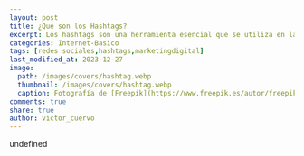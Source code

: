 ```yaml
---
layout: post
title: ¿Qué son los Hashtags?
excerpt: Los hashtags son una herramienta esencial que se utiliza en las redes sociales para agrupar publicaciones con un tema o contenido específico
categories: Internet-Basico
tags: [redes sociales,hashtags,marketingdigital]
last_modified_at: 2023-12-27
image:
  path: /images/covers/hashtag.webp
  thumbnail: /images/covers/hashtag.webp
  caption: Fotografía de [Freepik](https://www.freepik.es/autor/freepik)
comments: true
share: true
author: victor_cuervo
---
```

undefined